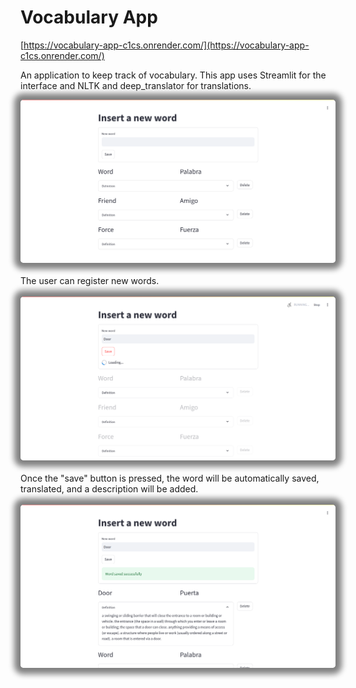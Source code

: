# Vocabulary App
[https://vocabulary-app-c1cs.onrender.com/](https://vocabulary-app-c1cs.onrender.com/)
<br>

An application to keep track of vocabulary. This app uses Streamlit for the interface and NLTK and deep_translator for translations.
<center><img src="./screenshots/1.png" style="border-radius: 5px; box-shadow: 0px 0px 10px 10px grey;" width="700"/></center>

<br>
The user can register new words.
<br>
<br>
<center><img src="./screenshots/2.png" style="border-radius: 5px; box-shadow: 0px 0px 10px 10px grey;" width="700"/></center>
<br>
Once the "save" button is pressed, the word will be automatically saved, translated, and a description will be added.
<br>
<br>
<center><img src="./screenshots/4.png" style="border-radius: 5px; box-shadow: 0px 0px 10px 10px grey;" width="700"/></center>